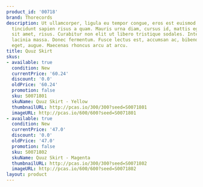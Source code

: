 ```yaml
---
product_id: '00718'
brand: Thorecords
description: Ut ullamcorper, ligula eu tempor congue, eros est euismod turpis, id
  tincidunt sapien risus a quam. Mauris urna diam, cursus id, mattis eget, tempus
  sit amet, risus. Curabitur non elit ut libero tristique sodales. Integer iaculis
  lacinia massa. Donec fermentum. Fusce lectus est, accumsan ac, bibendum sed, porta
  eget, augue. Maecenas rhoncus arcu at arcu.
title: Quuz Skirt
skus:
- available: true
  condition: New
  currentPrice: '60.24'
  discount: '0.0'
  oldPrice: '60.24'
  promotion: false
  sku: S0071801
  skuName: Quuz Skirt - Yellow
  thumbnailURL: http://pcas.io/300/300?seed=S0071801
  imageURL: http://pcas.io/600/600?seed=S0071801
- available: true
  condition: New
  currentPrice: '47.0'
  discount: '0.0'
  oldPrice: '47.0'
  promotion: false
  sku: S0071802
  skuName: Quuz Skirt - Magenta
  thumbnailURL: http://pcas.io/300/300?seed=S0071802
  imageURL: http://pcas.io/600/600?seed=S0071802
layout: product
---
```

